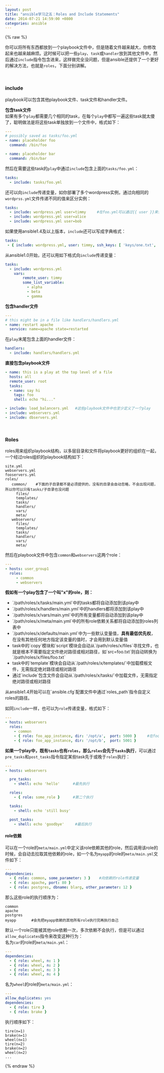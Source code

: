 ```yaml
---
layout: post
title: "ansible学习之五：Roles and Include Statements"
date: 2014-07-21 14:59:00 +0800
categories: ansible
---
```


{% raw %}

你可以将所有东西都放到一个playbook文件中，但是随着文件越来越大，你修改起来也越来越麻烦。这时候可以把一些`play`、`task`或`handler`放到其他文件中，然后通过`include`指令包含进来，这样做完全没问题，但是ansible还提供了一个更好的解决方法，也就是`roles`，下面分别讲解。

<br />

### include
playbook可以包含其他playbook文件、task文件和handler文件。

<b>包含task文件</b>  
如果有多个`play`都需要几个相同的task，在每个`play`中都写一遍这些task就太傻了，聪明做法是将这些task单独放到一个文件中，格式如下：

```yaml
---
# possibly saved as tasks/foo.yml
- name: placeholder foo
  command: /bin/foo

- name: placeholder bar
  command: /bin/bar
```
然后在需要这些task的`play`中通过`include`包含上面的`tasks/foo.yml`：

```yaml
tasks:
  - include: tasks/foo.yml
```
还可以向`include`传递变量，如你部署了多个wordpress实例，通过向相同的`wordprss.yml`文件传递不同的值来区分实例：

```yaml
tasks:
  - include: wordpress.yml user=timmy     #在foo.yml可以通过{{ user }}来使用这些变量
  - include: wordpress.yml user=alice
  - include: wordpress.yml user=bob
```
如果使用ansible1.4及以上版本，`include`还可以写成字典格式：

```yaml
tasks:
 - { include: wordpress.yml, user: timmy, ssh_keys: [ 'keys/one.txt', 'keys/two.txt' ] }   #ssh_keys是一个列表
```
从ansible1.0开始，还可以用如下格式向`include`传递变量：

```yaml
tasks:
  - include: wordpress.yml
    vars:
        remote_user: timmy
        some_list_variable:
          - alpha
          - beta
          - gamma
```

<b>包含handler文件</b>  

```yaml
---
# this might be in a file like handlers/handlers.yml
- name: restart apache
  service: name=apache state=restarted
```
在`play`末尾包含上面的handler文件：

```yaml
handlers:
  - include: handlers/handlers.yml
```

<b>直接包含playbook文件</b>  

```yaml
- name: this is a play at the top level of a file
  hosts: all
  remote_user: root
  tasks:
  - name: say hi
    tags: foo
    shell: echo "hi..."

- include: load_balancers.yml   #这些playbook文件中也至少定义了一个play
- include: webservers.yml
- include: dbservers.yml
```


<br />

### Roles
roles用来组织playbook结构，以多层目录和文件将playbook更好的组织在一起，一个经过roles组织的playbook结构如下：

```
site.yml
webservers.yml
fooservers.yml
roles/
   common/    #下面的子目录都不是必须提供的，没有的目录会自动忽略，不会出现问题，所以你可以只有tasks/子目录也没问题
     files/
     templates/
     tasks/
     handlers/
     vars/
     meta/
   webservers/
     files/
     templates/
     tasks/
     handlers/
     vars/
     meta/
```
然后在playbook文件中包含`common`和`webservers`这两个role：

```yaml
---
- hosts: user_group1
  roles:
     - common
     - webservers
```

<b>假如有一个play包含了一个叫"x"的role，则：</b>
<ul>
<li>`/path/roles/x/tasks/main.yml`中的tasks都将自动添加到该play中</li>
<li>`/path/roles/x/handlers/main.yml`中的handlers都将添加到该play中</li>
<li>`/path/roles/x/vars/main.yml`中的所有变量都将自动添加到该play中</li>
<li>`/path/roles/x/meta/main.yml`中的所有role依赖关系都将自动添加到roles列表中</li>
<li>`/path/roles/x/defaults/main.yml`中为一些默认变量值，<b>具有最低优先权</b>，在没有其他任何地方指定该变量的值时，才会用到默认变量值</li>
<li>task中的`copy`模块和`script`模块会自动从`/path/roles/x/files`寻找文件，也就是根本不需要指定文件绝对路径或相对路径，如`src=foo.txt`则自动转换为`/path/roles/x/files/foo.txt`</li>
<li>task中的`template`模块会自动从`/path/roles/x/templates/`中加载模板文件，无需指定绝对路径或相对路径</li>
<li>通过`include`包含文件会自动从`/path/roles/x/tasks/`中加载文件，无需指定绝对路径或相对路径</li>
</ul>
从ansible1.4开始可以在`ansible.cfg`配置文件中通过`roles_path`指令自定义roles的路径。

如同`include`一样，也可以为`role`传递变量，格式如下：

```yaml
---
- hosts: webservers
  roles:
    - common
    - { role: foo_app_instance, dir: '/opt/a',  port: 5000 }     #在foo_app_instance这个role的task文件和模板文件中通过{{ dir }}和{{ port }}来使用变量
    - { role: foo_app_instance, dir: '/opt/b',  port: 5001 }
```

<b>如果一个play中，既有`tasks`也有`roles`，那么`roles`会先于`tasks`执行</b>，可以通过`pre_tasks`和`post_tasks`指令指定某些task先于或晚于`roles`执行：

```yaml
---
- hosts: webservers

  pre_tasks:
    - shell: echo 'hello'      #最先执行

  roles:
    - { role: some_role }      #第二个执行

  tasks:
    - shell: echo 'still busy'

  post_tasks:
    - shell: echo 'goodbye'     #最后执行
```

#### role依赖
可以在一个role的`meta/main.yml`中定义该role依赖其他的role，然后调用该role的时候，会自动去拉取其他依赖的role，如一个名为`myapp`的role的`meta/main.yml`文件如下：

```yaml
---
dependencies:
  - { role: common, some_parameter: 3 }    #向依赖的role传递变量
  - { role: apache, port: 80 }
  - { role: postgres, dbname: blarg, other_parameter: 12 }
```
那么这些role的执行顺序为：

```
common
apache
postgres
myapp       #会先把myapp依赖的其他所有role执行完再执行自己
```

默认一个role只能被其他role依赖一次，多次依赖不会执行，但是可以通过`allow_duplicates`指令来改变这种行为：  
名为`car`的role的`meta/main.yml`：

```yaml
---
dependencies:
  - { role: wheel, n: 1 }
  - { role: wheel, n: 2 }
  - { role: wheel, n: 3 }
  - { role: wheel, n: 4 }
```
名为`wheel`的role的`meta/main.yml`：

```yaml
---
allow_duplicates: yes
dependencies:
  - { role: tire }
  - { role: brake }
```
执行顺序如下：

```
tire(n=1)
brake(n=1)
wheel(n=1)
tire(n=2)
brake(n=2)
wheel(n=2)
...
```

{% endraw %}
